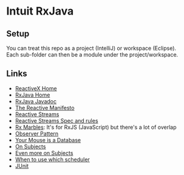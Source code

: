 # Intuit RxJava

## Setup

You can treat this repo as a project (IntelliJ) or workspace (Eclipse).  
Each sub-folder can then be a module under the project/workspace. 

## Links

- [ReactiveX Home](http://reactivex.io/)
- [RxJava Home](https://github.com/ReactiveX/RxJava)
- [RxJava Javadoc](http://reactivex.io/RxJava/3.x/javadoc/index.html)
- [The Reactive Manifesto](https://www.reactivemanifesto.org/)
- [Reactive Streams](http://www.reactive-streams.org/)
- [Reactive Streams Spec and rules](https://github.com/reactive-streams/reactive-streams-jvm)
- [Rx Marbles](https://rxmarbles.com/): It's for RxJS (JavaScript) but there's a lot of overlap
- [Observer Pattern](https://en.wikipedia.org/wiki/Observer_pattern)
- [Your Mouse is a Database](https://queue.acm.org/detail.cfm?id=2169076)
- [On Subjects](https://akarnokd.blogspot.com/2015/06/subjects-part-1.html)
- [Even more on Subjects](http://introtorx.com/Content/v1.0.10621.0/02_KeyTypes.html#Subject)
- [When to use which scheduler](http://xgrommx.github.io/rx-book/content/getting_started_with_rxjs/scheduling_and_concurrency.html)
- [JUnit](https://junit.org/junit4/)
